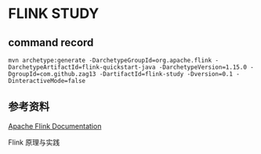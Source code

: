 # FLINK STUDY

## command record

```
mvn archetype:generate -DarchetypeGroupId=org.apache.flink -DarchetypeArtifactId=flink-quickstart-java -DarchetypeVersion=1.15.0 -DgroupId=com.github.zag13 -DartifactId=flink-study -Dversion=0.1 -DinteractiveMode=false
```

## 参考资料

[Apache Flink Documentation](https://nightlies.apache.org/flink/flink-docs-release-1.15/)

Flink 原理与实践